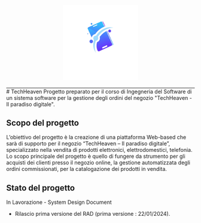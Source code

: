 <div style="display: flex; justify-content: center; align-items: center; border-bottom:2px solid gray">
        <img id="logo" src="./Sistema/src/main/webapp/images/logo.png" alt="" style="padding: 20px; width: 40%; height: 40%;">
</div>
# TechHeaven
Progetto preparato per il corso di Ingegneria del Software di un sistema software per la gestione degli ordini del negozio "TechHeaven - Il paradiso digitale".

## Scopo del progetto
L’obiettivo del progetto è la creazione di una piattaforma Web-based che sarà di supporto per il negozio “TechHeaven – Il paradiso digitale”, specializzato nella vendita di prodotti elettronici, elettrodomestici, telefonia.
Lo scopo principale del progetto è quello di fungere da strumento per gli acquisti dei clienti presso il negozio online, la gestione automatizzata degli ordini commissionati, per la catalogazione dei prodotti in vendita.

## Stato del progetto
In Lavorazione - System Design Document

- Rilascio prima versione del RAD (prima versione : 22/01/2024).
